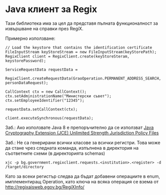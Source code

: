 # Java клиент за Regix

Тази библиотека има за цел да представя пълната функционалност за извършване на справки през RegiX.

Примерно използване:

```
// Load the keystore that contains the identification certificate
FileInputStream keyStoreStream = new FileInputStream(keyStorePath);
RegixClient client = RegixClient.create(keyStoreSteram, keystorePassword);

ServiceRequestData requestData = 
    RegixClient.createRequestData(GraoOperation.PERMANENT_ADDRESS_SEARCH, personDataRequest);
        
CallContext ctx = new CallContext();
ctx.setAdministrationName("Министерски съвет");
ctx.setEmployeeIdentifier("12345");

requestData.setCallContext(ctx);
        
client.executeSynchronous(requestData);
```

Заб.: Ако използвате Java 8 е препоръчително да се използват <a href="http://www.oracle.com/technetwork/java/javase/downloads/jce8-download-2133166.html">Java Cryptography Extension (JCE) Unlimited Strength Jurisdiction Policy Files</a>

Заб.: Не са генерирани всички класове за всички регистри. Това може да стане чрез следната команда, изпълнена в директория на съответните схеми (в директорията schemas)

```
xjc -p bg.government.regixclient.requests.<institution>.<register> -d /target/directory
``` 

Като за всеки регистър следва да бъдат добавени операциите в enum, имплементиращ Operation, като ключа на всяка операция се взема от http://regixaisweb.egov.bg/RegiXInfo/ 
